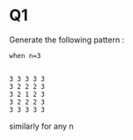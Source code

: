# Q1
Generate the following pattern :

```
when n=3


3 3 3 3 3
3 2 2 2 3 
3 2 1 2 3
3 2 2 2 3
3 3 3 3 3

```
similarly for any n